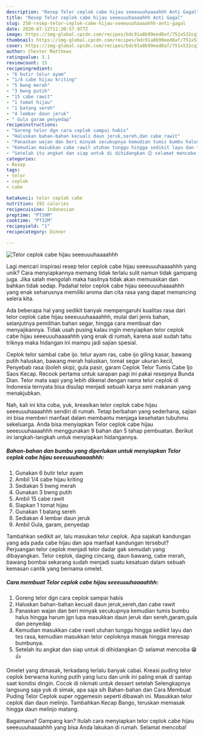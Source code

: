 ```yaml
---
description: "Resep Telor ceplok cabe hijau seeeuuuhaaaahhh Anti Gagal"
title: "Resep Telor ceplok cabe hijau seeeuuuhaaaahhh Anti Gagal"
slug: 250-resep-telor-ceplok-cabe-hijau-seeeuuuhaaaahhh-anti-gagal
date: 2020-07-12T11:30:57.977Z
image: https://img-global.cpcdn.com/recipes/bdc91a8b99eed8af/751x532cq70/telor-ceplok-cabe-hijau-seeeuuuhaaaahhh-foto-resep-utama.jpg
thumbnail: https://img-global.cpcdn.com/recipes/bdc91a8b99eed8af/751x532cq70/telor-ceplok-cabe-hijau-seeeuuuhaaaahhh-foto-resep-utama.jpg
cover: https://img-global.cpcdn.com/recipes/bdc91a8b99eed8af/751x532cq70/telor-ceplok-cabe-hijau-seeeuuuhaaaahhh-foto-resep-utama.jpg
author: Chester Matthews
ratingvalue: 3.1
reviewcount: 15
recipeingredient:
- "6 butir telur ayam"
- "1/4 cabe hijau kriting"
- "5 bwng merah"
- "3 bwng putih"
- "15 cabe rawit"
- "1 tomat hijau"
- "1 batang sereh"
- "4 lembar daun jeruk"
- " Gula garam penyedap"
recipeinstructions:
- "Goreng telor dgn cara ceplok sampai habis"
- "Haluskan bahan-bahan kecuali daun jeruk,sereh,dan cabe rawit"
- "Panaskan wajan dan beri minyak secukupnya kemudian tumis bumbu halus hingga harum jgn lupa masukkan daun jeruk dan sereh,garam,gula dan penyedap"
- "Kemudian masukkan cabe rawit utuhan tunggu hingga sedikit layu dan tes rasa, kemudian masukkan telor ceploknya masak hingga meresap bumbunya."
- "Setelah itu angkat dan siap untuk di dihidangkan 😊 selamat mencoba 😁👍"
categories:
- Resep
tags:
- telor
- ceplok
- cabe

katakunci: telor ceplok cabe 
nutrition: 192 calories
recipecuisine: Indonesian
preptime: "PT39M"
cooktime: "PT32M"
recipeyield: "1"
recipecategory: Dinner

---
```



![Telor ceplok cabe hijau seeeuuuhaaaahhh](https://img-global.cpcdn.com/recipes/bdc91a8b99eed8af/751x532cq70/telor-ceplok-cabe-hijau-seeeuuuhaaaahhh-foto-resep-utama.jpg)

Lagi mencari inspirasi resep telor ceplok cabe hijau seeeuuuhaaaahhh yang unik? Cara menyiapkannya memang tidak terlalu sulit namun tidak gampang juga. Jika salah mengolah maka hasilnya tidak akan memuaskan dan bahkan tidak sedap. Padahal telor ceplok cabe hijau seeeuuuhaaaahhh yang enak seharusnya memiliki aroma dan cita rasa yang dapat memancing selera kita.

Ada beberapa hal yang sedikit banyak mempengaruhi kualitas rasa dari telor ceplok cabe hijau seeeuuuhaaaahhh, mulai dari jenis bahan, selanjutnya pemilihan bahan segar, hingga cara membuat dan menyajikannya. Tidak usah pusing kalau ingin menyiapkan telor ceplok cabe hijau seeeuuuhaaaahhh yang enak di rumah, karena asal sudah tahu triknya maka hidangan ini mampu jadi sajian spesial.

Ceplok telor sambal cabe ijo. telur ayam ras, cabe ijo giling kasar, bawang putih haluskan, bawang merah haluskan, tomat segar ukuran kecil, Penyebab rasa (boleh skip), gula pasir, garam Ceplok Telor Tumis Cabe Ijo Saos Kecap. Recook pertama untuk sarapan pagi ini pakai resepnya Bunda Dian. Telor mata sapi yang lebih dikenal dengan nama telor ceplok di Indonesia ternyata bisa disulap menjadi sebuah karya seni makanan yang menakjubkan.


Nah, kali ini kita coba, yuk, kreasikan telor ceplok cabe hijau seeeuuuhaaaahhh sendiri di rumah. Tetap berbahan yang sederhana, sajian ini bisa memberi manfaat dalam membantu menjaga kesehatan tubuhmu sekeluarga. Anda bisa menyiapkan Telor ceplok cabe hijau seeeuuuhaaaahhh menggunakan 9 bahan dan 5 tahap pembuatan. Berikut ini langkah-langkah untuk menyiapkan hidangannya.

<!--inarticleads1-->

##### Bahan-bahan dan bumbu yang diperlukan untuk menyiapkan Telor ceplok cabe hijau seeeuuuhaaaahhh:

1. Gunakan 6 butir telur ayam
1. Ambil 1/4 cabe hijau kriting
1. Sediakan 5 bwng merah
1. Gunakan 3 bwng putih
1. Ambil 15 cabe rawit
1. Siapkan 1 tomat hijau
1. Gunakan 1 batang sereh
1. Sediakan 4 lembar daun jeruk
1. Ambil  Gula, garam, penyedap


Tambahkan sedikit air, lalu masukan telur ceplok. Apa sajakah kandungan yang ada pada cabe hijau dan apa manfaat kandungan tersebut? Perjuangan telor ceplok menjadi telor dadar gak semudah yang dibayangkan. Telor ceplok, daging cincang, daun bawang, cabe merah, bawang bombai sekarang sudah menjadi suatu kesatuan dalam sebuah kemasan cantik yang bernama omelet. 

<!--inarticleads2-->

##### Cara membuat Telor ceplok cabe hijau seeeuuuhaaaahhh:

1. Goreng telor dgn cara ceplok sampai habis
1. Haluskan bahan-bahan kecuali daun jeruk,sereh,dan cabe rawit
1. Panaskan wajan dan beri minyak secukupnya kemudian tumis bumbu halus hingga harum jgn lupa masukkan daun jeruk dan sereh,garam,gula dan penyedap
1. Kemudian masukkan cabe rawit utuhan tunggu hingga sedikit layu dan tes rasa, kemudian masukkan telor ceploknya masak hingga meresap bumbunya.
1. Setelah itu angkat dan siap untuk di dihidangkan 😊 selamat mencoba 😁👍


Omelet yang dimasak, terkadang terlalu banyak cabai. Kreasi puding telor ceplok berwarna kuning putih yang lucu dan unik ini paling enak di santap saat kondisi dingin. Cocok di nikmati untuk dessert setelah Selengkapnya langsung saja yuk di simak, apa saja sih Bahan-bahan dan Cara Membuat Puding Telor Ceplok super nggemesin seperti dibawah ini. Masukkan telor ceplok dan daun melinjo. Tambahkan Kecap Bango, teruskan memasak hingga daun melinjo matang. 

Bagaimana? Gampang kan? Itulah cara menyiapkan telor ceplok cabe hijau seeeuuuhaaaahhh yang bisa Anda lakukan di rumah. Selamat mencoba!
